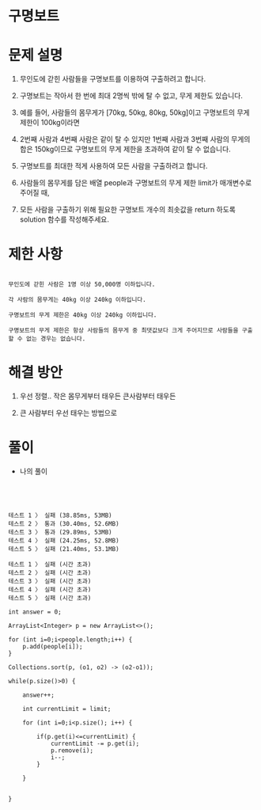 # 구명보트

# 문제 설명

1. 무인도에 갇힌 사람들을 구명보트를 이용하여 구출하려고 합니다.

2. 구명보트는 작아서 한 번에 최대 2명씩 밖에 탈 수 없고, 무게 제한도 있습니다.

3. 예를 들어, 사람들의 몸무게가 [70kg, 50kg, 80kg, 50kg]이고 구명보트의 무게 제한이 100kg이라면

4. 2번째 사람과 4번째 사람은 같이 탈 수 있지만 1번째 사람과 3번째 사람의 무게의 합은 150kg이므로 구명보트의 무게 제한을 초과하여 같이 탈 수 없습니다.

5. 구명보트를 최대한 적게 사용하여 모든 사람을 구출하려고 합니다.

6. 사람들의 몸무게를 담은 배열 people과 구명보트의 무게 제한 limit가 매개변수로 주어질 때,

7. 모든 사람을 구출하기 위해 필요한 구명보트 개수의 최솟값을 return 하도록 solution 함수를 작성해주세요.

# 제한 사항

```

무인도에 갇힌 사람은 1명 이상 50,000명 이하입니다.

각 사람의 몸무게는 40kg 이상 240kg 이하입니다.

구명보트의 무게 제한은 40kg 이상 240kg 이하입니다.

구명보트의 무게 제한은 항상 사람들의 몸무게 중 최댓값보다 크게 주어지므로 사람들을 구출할 수 없는 경우는 없습니다.

```

# 해결 방안

1. 우선 정렬.. 작은 몸무게부터 태우든 큰사람부터 태우든

2. 큰 사람부터 우선 태우는 방법으로

# 풀이

- 나의 풀이

```



```

```

테스트 1 〉	실패 (38.85ms, 53MB)
테스트 2 〉	통과 (30.40ms, 52.6MB)
테스트 3 〉	통과 (29.89ms, 53MB)
테스트 4 〉	실패 (24.25ms, 52.8MB)
테스트 5 〉	실패 (21.40ms, 53.1MB)

테스트 1 〉	실패 (시간 초과)
테스트 2 〉	실패 (시간 초과)
테스트 3 〉	실패 (시간 초과)
테스트 4 〉	실패 (시간 초과)
테스트 5 〉	실패 (시간 초과)

int answer = 0;
        
ArrayList<Integer> p = new ArrayList<>();

for (int i=0;i<people.length;i++) {
    p.add(people[i]);
}

Collections.sort(p, (o1, o2) -> (o2-o1));

while(p.size()>0) {
    
    answer++;

    int currentLimit = limit;

    for (int i=0;i<p.size(); i++) {

        if(p.get(i)<=currentLimit) {
            currentLimit -= p.get(i);
            p.remove(i);
            i--;
        }

    }
    
    
}

```